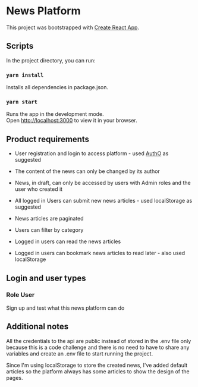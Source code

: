 # News Platform

This project was bootstrapped with [Create React App](https://github.com/facebook/create-react-app).

## Scripts

In the project directory, you can run:

### `yarn install`

Installs all dependencies in package.json.

### `yarn start`

Runs the app in the development mode.\
Open [http://localhost:3000](http://localhost:3000) to view it in your browser.

## Product requirements 

* User registration and login to access platform - used [AuthO](https://auth0.com/) as suggested

* The content of the news can only be changed by its author

* News, in draft, can only be accessed by users with Admin roles and the user who created it

* All logged in Users can submit new news articles - used localStorage as suggested

* News articles are paginated 

* Users can filter by category

* Logged in users can read the news articles

* Logged in users can bookmark news articles to read later - also used localStorage

## Login and user types

### Role User

Sign up and test what this news platform can do

## Additional notes

All the credentials to the api are public instead of stored in the .env file only because this is a code challenge and there is no need to have to share any variables and create an .env file to start running the project.

Since I'm using localStorage to store the created news, I've added default articles so the platform always has some articles to show the design of the pages.

